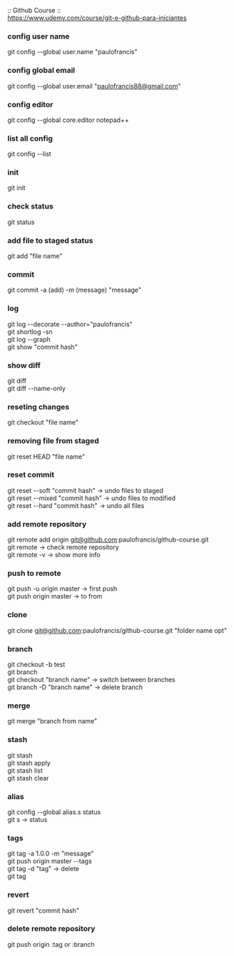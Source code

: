 :: Github Course ::  
https://www.udemy.com/course/git-e-github-para-iniciantes


### config user name  
git config --global user.name "paulofrancis"

### config global email  
git config --global user.email "paulofrancis88@gmail.com"

### config editor   
git config --global core.editor notepad++

### list all config  
git config --list 

### init  
git init 

### check status  
git status

### add file to staged status  
git add "file name"

### commit  
git commit -a (add) -m (message) "message"

### log  
git log --decorate --author="paulofrancis"  
git shortlog -sn  
git log --graph  
git show "commit hash"  

### show diff  
git diff  
git diff --name-only

### reseting changes  
git checkout "file name"

### removing file from staged  
git reset HEAD "file name"

### reset commit  
git reset --soft "commit hash" -> undo files to staged  
git reset --mixed "commit hash" -> undo files to modified  
git reset --hard "commit hash" -> undo all files 

### add remote repository  
git remote add origin git@github.com:paulofrancis/github-course.git  
git remote -> check remote repository  
git remote -v -> show more info  

### push to remote  
git push -u origin master -> first push  
git push origin master -> to from  

### clone  
git clone git@github.com:paulofrancis/github-course.git "folder name opt"

### branch  
git checkout -b test  
git branch  
git checkout "branch name" -> switch between branches  
git branch -D "branch name" -> delete branch  

### merge  
git merge "branch from name"  

### stash  
git stash  
git stash apply  
git stash list  
git stash clear  

### alias  
git config --global alias.s status  
git s -> status  

### tags  
git tag -a 1.0.0 -m "message"  
git push origin master --tags  
git tag -d "tag" -> delete  
git tag  

### revert  
git revert "commit hash"  

### delete remote repository  
git push origin :tag or :branch  
